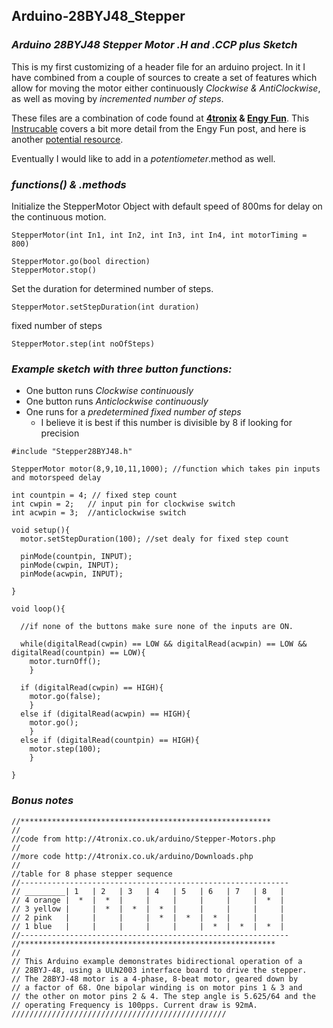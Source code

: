 ## Arduino-28BYJ48_Stepper
### *Arduino 28BYJ48 Stepper Motor .H and .CCP plus Sketch*

This is my first customizing of a header file for an arduino project. In it I have combined from a couple of sources to create a set of features which allow for moving the motor either continuously _Clockwise & AntiClockwise_, as well as moving by _incremented number of steps_.

These files are a combination of code found at **[4tronix][1] & [Engy Fun][2]**. This [Instrucable][3] covers a bit more detail from the Engy Fun post, and here is another [potential resource][4].

Eventually I would like to add in a *potentiometer*.method as well.

### *functions() & .methods*

Initialize the StepperMotor Object with default speed of 800ms for delay on the continuous motion. 
```arduino
StepperMotor(int In1, int In2, int In3, int In4, int motorTiming = 800)
```

```arduino
StepperMotor.go(bool direction)
StepperMotor.stop()
```

Set the duration for determined number of steps.
```arduino
StepperMotor.setStepDuration(int duration)
```
fixed number of steps
```arduino
StepperMotor.step(int noOfSteps)
```

### *Example sketch with three button functions:*  
* One button runs *Clockwise continuously*
* One button runs *Anticlockwise continuously*  
* One runs for a *predetermined fixed number of steps* 
  * I believe it is best if this number is divisible by 8 if looking for precision
```
#include "Stepper28BYJ48.h"

StepperMotor motor(8,9,10,11,1000); //function which takes pin inputs and motorspeed delay

int countpin = 4; // fixed step count
int cwpin = 2;   // input pin for clockwise switch
int acwpin = 3;  //anticlockwise switch

void setup(){
  motor.setStepDuration(100); //set dealy for fixed step count

  pinMode(countpin, INPUT);
  pinMode(cwpin, INPUT);   
  pinMode(acwpin, INPUT);  
  
}

void loop(){

  //if none of the buttons make sure none of the inputs are ON.
  
  while(digitalRead(cwpin) == LOW && digitalRead(acwpin) == LOW && digitalRead(countpin) == LOW){
    motor.turnOff();
    }
    
  if (digitalRead(cwpin) == HIGH){
    motor.go(false);
    }
  else if (digitalRead(acwpin) == HIGH){
    motor.go();
    }
  else if (digitalRead(countpin) == HIGH){
    motor.step(100);
    }

}
```
### *__Bonus__ notes*
```
//********************************************************
//
//code from http://4tronix.co.uk/arduino/Stepper-Motors.php
//
//more code http://4tronix.co.uk/arduino/Downloads.php
//
//table for 8 phase stepper sequence
//------------------------------------------------------------
// _________| 1   | 2   | 3   | 4   | 5   | 6   | 7   | 8   |
// 4 orange |  *  |  *  |     |     |     |     |     |  *  |
// 3 yellow |     |  *  |  *  |  *  |     |     |     |     |
// 2 pink   |     |     |     |  *  |  *  |  *  |     |     |
// 1 blue   |     |     |     |     |     |  *  |  *  |  *  |
//------------------------------------------------------------
//*********************************************************
//
// This Arduino example demonstrates bidirectional operation of a
// 28BYJ-48, using a ULN2003 interface board to drive the stepper.
// The 28BYJ-48 motor is a 4-phase, 8-beat motor, geared down by
// a factor of 68. One bipolar winding is on motor pins 1 & 3 and
// the other on motor pins 2 & 4. The step angle is 5.625/64 and the
// operating Frequency is 100pps. Current draw is 92mA.
////////////////////////////////////////////////
```

[1]: http://4tronix.co.uk/arduino/Stepper-Motors.php
[2]: http://engyfun.blogspot.com.au/2015/02/here-is-source-code-for-our-28byj48.html
[3]: http://www.instructables.com/id/Arduino-Library-for-28BYJ-48-Stepper-Motor-and-ULN/
[4]: http://forum.arduino.cc/index.php?topic=422336.0
